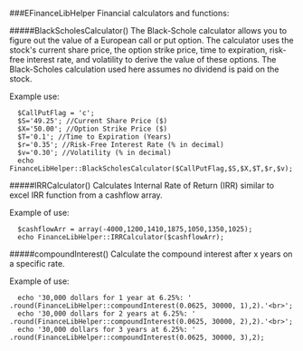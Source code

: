 ###EFinanceLibHelper
Financial calculators and functions:

#####BlackScholesCalculator()
The Black-Schole calculator allows you to figure out the value of a European call or put option.  The calculator uses the stock's current share price,
the option strike price, time to expiration, risk-free interest rate, and volatility to derive the value of these options. The Black-Scholes calculation used here assumes no dividend is paid on the stock.

Example use:
~~~
  $CallPutFlag = 'c';
  $S='49.25'; //Current Share Price ($)
  $X='50.00'; //Option Strike Price ($)
  $T='0.1'; //Time to Expiration (Years)
  $r='0.35'; //Risk-Free Interest Rate (% in decimal)
  $v='0.30'; //Volatility (% in decimal)
  echo FinanceLibHelper::BlackScholesCalculator($CallPutFlag,$S,$X,$T,$r,$v);
~~~

#####IRRCalculator()
Calculates Internal Rate of Return (IRR) similar to excel IRR function from a cashflow array.

Example of use:
~~~
  $cashflowArr = array(-4000,1200,1410,1875,1050,1350,1025);
  echo FinanceLibHelper::IRRCalculator($cashflowArr);
~~~

#####compoundInterest()
Calculate the compound interest after x years on a specific rate.

Example of use:
~~~
  echo '30,000 dollars for 1 year at 6.25%: ' .round(FinanceLibHelper::compoundInterest(0.0625, 30000, 1),2).'<br>';
  echo '30,000 dollars for 2 years at 6.25%: ' .round(FinanceLibHelper::compoundInterest(0.0625, 30000, 2),2).'<br>';
  echo '30,000 dollars for 3 years at 6.25%: ' .round(FinanceLibHelper::compoundInterest(0.0625, 30000, 3),2);
~~~

